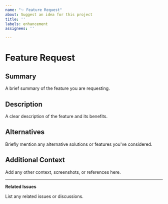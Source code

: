 ```yaml
---
name: "✨ Feature Request"
about: Suggest an idea for this project
title: ''
labels: enhancement
assignees: ''

---
```


# Feature Request

## Summary
A brief summary of the feature you are requesting.

## Description
A clear description of the feature and its benefits.

## Alternatives
Briefly mention any alternative solutions or features you've considered.

## Additional Context
Add any other context, screenshots, or references here.

---

**Related Issues**

List any related issues or discussions.
